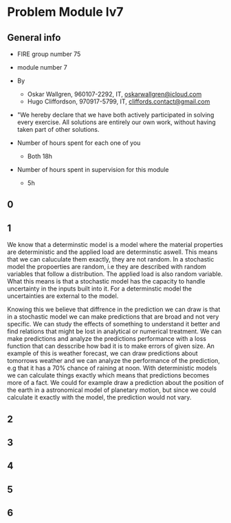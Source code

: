 # Problem Module lv7
 
## General info
 
- FIRE group number 75
- module number 7
- By
 
  - Oskar Wallgren, 960107-2292, IT, oskarwallgren@icloud.com
  - Hugo Cliffordson, 970917-5799, IT, cliffords.contact@gmail.com
 
- "We hereby declare that we have both actively participated in solving every exercise. All solutions are entirely our own work, without having taken part of other solutions.
- Number of hours spent for each one of you
  - Both 18h
- Number of hours spent in supervision for this module
  - 5h

## 0
## 1

We know that a determinstic model is a model where the material properties are deterministic and the applied load are determinstic aswell. This means that we can caluculate them exactly, they are not random. In a stochastic model the propoerties are random, i.e they are described with random variables that follow a distribution. The applied load is also random variable. What this means is that a stochastic model has the capacity to handle uncertainty in the inputs built into it. For a determinstic model the uncertainties are external to the model. 

Knowing this we believe that diffrence in the prediction we can draw is that in a stochastic model we can make predictions that are broad and not very specific. We can study the effects of something to understand it better and find relations that might be lost in analytical or numerical treatment. We can make predictions and analyze the predictions performance with a loss function that can desscribe how bad it is to make errors of given size. An example of this is weather forecast, we can draw predictions about tomorrows weather and we can analyze the performance of the prediction, e.g that it has a 70% chance of raining at noon. With deterministic models we can calculate things exactly which means that predictions becomes more of a fact. We could for example draw a prediction about the position of the earth in a astronomical model of planetary motion, but since we could calculate it exactly with the model, the prediction would not vary.
 
## 2
## 3
## 4
## 5
## 6

